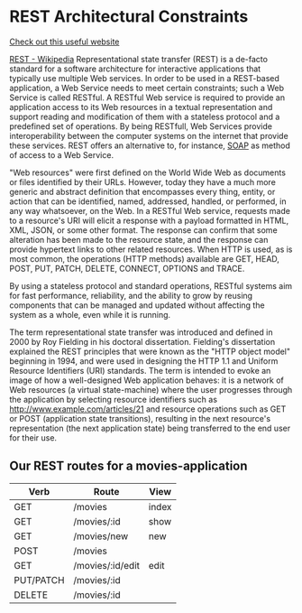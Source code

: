 # REST Architectural Constraints

[Check out this useful website](<https://restfulapi.net/rest-architectural-constraints/>)

[REST - Wikipedia](<https://en.wikipedia.org/wiki/Representational_state_transfer/>)
Representational state transfer (REST) is a de-facto standard for a software architecture for interactive applications that typically use multiple Web services. In order to be used in a REST-based application, a Web Service needs to meet certain constraints; such a Web Service is called RESTful. A RESTful Web service is required to provide an application access to its Web resources in a textual representation and support reading and modification of them with a stateless protocol and a predefined set of operations. By being RESTfull, Web Services provide interoperability between the computer systems on the internet that provide these services. REST offers an alternative to, for instance, [SOAP](<https://en.wikipedia.org/wiki/SOAP/>) as method of access to a Web Service.

"Web resources" were first defined on the World Wide Web as documents or files identified by their URLs. However, today they have a much more generic and abstract definition that encompasses every thing, entity, or action that can be identified, named, addressed, handled, or performed, in any way whatsoever, on the Web. In a RESTful Web service, requests made to a resource's URI will elicit a response with a payload formatted in HTML, XML, JSON, or some other format. The response can confirm that some alteration has been made to the resource state, and the response can provide hypertext links to other related resources. When HTTP is used, as is most common, the operations (HTTP methods) available are GET, HEAD, POST, PUT, PATCH, DELETE, CONNECT, OPTIONS and TRACE.

By using a stateless protocol and standard operations, RESTful systems aim for fast performance, reliability, and the ability to grow by reusing components that can be managed and updated without affecting the system as a whole, even while it is running.

The term representational state transfer was introduced and defined in 2000 by Roy Fielding in his doctoral dissertation. Fielding's dissertation explained the REST principles that were known as the "HTTP object model" beginning in 1994, and were used in designing the HTTP 1.1 and Uniform Resource Identifiers (URI) standards. The term is intended to evoke an image of how a well-designed Web application behaves: it is a network of Web resources (a virtual state-machine) where the user progresses through the application by selecting resource identifiers such as http://www.example.com/articles/21 and resource operations such as GET or POST (application state transitions), resulting in the next resource's representation (the next application state) being transferred to the end user for their use.

## Our REST routes for a movies-application

| Verb | Route| View|
|------|------|-------|
| GET | /movies | index | # get ALL the movies
| GET | /movies/:id | show| # get 1 specific movie   ex: '/movies/4'
| GET | /movies/new | new | # get the form to CREATE a new movie 
| POST | /movies |  |  # CREATES a new movie using the data from the form (params)
| GET | /movies/:id/edit | edit | # get the form to edit a specific movie 
| PUT/PATCH | /movies/:id |  |  # UPDATE the specific movie using data from the form 
| DELETE | /movies/:id |  |  # DELETE the specific movie from the database 